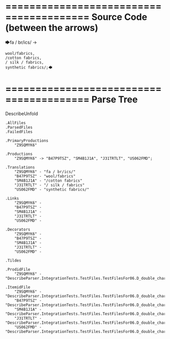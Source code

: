 ========================================
Source Code (between the arrows)
========================================

🡆fa / br/ics/ ->

    wool/fabrics,
    /cotton fabrics,
    / silk / fabrics,
    synthetic fabrics/;🡄

========================================
Parse Tree
========================================
DescribeUnfold

    .AllFiles
    .ParsedFiles
    .FailedFiles

    .PrimaryProductions
        "Z9SQMYK6" 

    .Productions
        "Z9SQMYK6" -> "B47P9TSZ", "SM4B1J1A", "J31TRTLT", "US062FMD";

    .Translations
        "Z9SQMYK6" - "fa / br/ics/"
        "B47P9TSZ" - "wool/fabrics"
        "SM4B1J1A" - "/cotton fabrics"
        "J31TRTLT" - "/ silk / fabrics"
        "US062FMD" - "synthetic fabrics/"

    .Links
        "Z9SQMYK6" - 
        "B47P9TSZ" - 
        "SM4B1J1A" - 
        "J31TRTLT" - 
        "US062FMD" - 

    .Decorators
        "Z9SQMYK6" - 
        "B47P9TSZ" - 
        "SM4B1J1A" - 
        "J31TRTLT" - 
        "US062FMD" - 

    .Tildes

    .ProdidFile
        "Z9SQMYK6" - "DescribeParser.IntegrationTests.TestFiles.TestFilesFor06.D_double_characters2.ds"

    .ItemidFile
        "Z9SQMYK6" - "DescribeParser.IntegrationTests.TestFiles.TestFilesFor06.D_double_characters2.ds"
        "B47P9TSZ" - "DescribeParser.IntegrationTests.TestFiles.TestFilesFor06.D_double_characters2.ds"
        "SM4B1J1A" - "DescribeParser.IntegrationTests.TestFiles.TestFilesFor06.D_double_characters2.ds"
        "J31TRTLT" - "DescribeParser.IntegrationTests.TestFiles.TestFilesFor06.D_double_characters2.ds"
        "US062FMD" - "DescribeParser.IntegrationTests.TestFiles.TestFilesFor06.D_double_characters2.ds"

